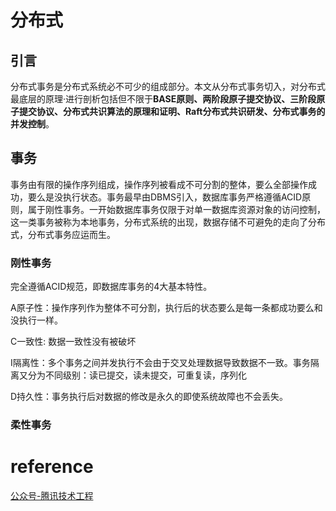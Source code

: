 # 分布式

## 引言

分布式事务是分布式系统必不可少的组成部分。本文从分布式事务切入，对分布式最底层的原理·进行剖析包括但不限于**BASE原则、两阶段原子提交协议、三阶段原子提交协议、分布式共识算法的原理和证明、Raft分布式共识研发、分布式事务的并发控制**。

## 事务

事务由有限的操作序列组成，操作序列被看成不可分割的整体，要么全部操作成功，要么是没执行状态。事务最早由DBMS引入，数据库事务严格遵循ACID原则，属于刚性事务。一开始数据库事务仅限于对单一数据库资源对象的访问控制，这一类事务被称为本地事务，分布式系统的出现，数据存储不可避免的走向了分布式，分布式事务应运而生。

### 刚性事务

完全遵循ACID规范，即数据库事务的4大基本特性。

A原子性：操作序列作为整体不可分割，执行后的状态要么是每一条都成功要么和没执行一样。

C一致性: 数据一致性没有被破坏

I隔离性：多个事务之间并发执行不会由于交叉处理数据导致数据不一致。事务隔离又分为不同级别：读已提交，读未提交，可重复读，序列化

D持久性：事务执行后对数据的修改是永久的即使系统故障也不会丢失。



### 柔性事务

# reference

[公众号-腾讯技术工程](https://mp.weixin.qq.com/s/KKrxuVCrjlXXWMPTXQ-fvA)

